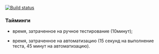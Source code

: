 [![Build status](https://ci.appveyor.com/api/projects/status/jmkkhikpjbx9wyt5?svg=true)](https://ci.appveyor.com/project/Regina-2023/hw-patterns-2)

### Тайминги
- время, затраченное на ручное тестирование (10минут);

- время, затраченное на автоматизацию (15 секунд на выполнение теста, 45 минут на автоматизацию).